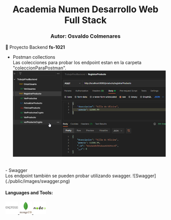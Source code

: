 
<h1  align="center">Academia Numen Desarrollo Web Full Stack</h1>

<h3  align="center">Autor: Osvaldo Colmenares</h3>

  

🔭 Proyecto Backend **fs-1021**

  

 - Postman collections
    <br/>
    Las colecciones para probar los endpoint estan en la carpeta "coleccionParaPostman".
    ![Postman](./public/images/postman.png)
   
  <br/>
 - Swagger
  <br/>
   Los endpoint también se pueden probar utilizando swagger.   
   ![Swagger](./public/images/swagger.png)
   <br/>
  

<h4  align="left">Languages and Tools:</h4>

<p  align="left">  <a  href="https://expressjs.com"  target="_blank"  rel="noreferrer">  <img  src="https://raw.githubusercontent.com/devicons/devicon/master/icons/express/express-original-wordmark.svg"  alt="express"  width="40"  height="40"/>  </a>  <a  href="https://www.mongodb.com/"  target="_blank"  rel="noreferrer">  <img  src="https://raw.githubusercontent.com/devicons/devicon/master/icons/mongodb/mongodb-original-wordmark.svg"  alt="mongodb"  width="40"  height="40"/>  </a>  <a  href="https://nodejs.org"  target="_blank"  rel="noreferrer">  <img  src="https://raw.githubusercontent.com/devicons/devicon/master/icons/nodejs/nodejs-original-wordmark.svg"  alt="nodejs"  width="40"  height="40"/>  </a>  </p>

